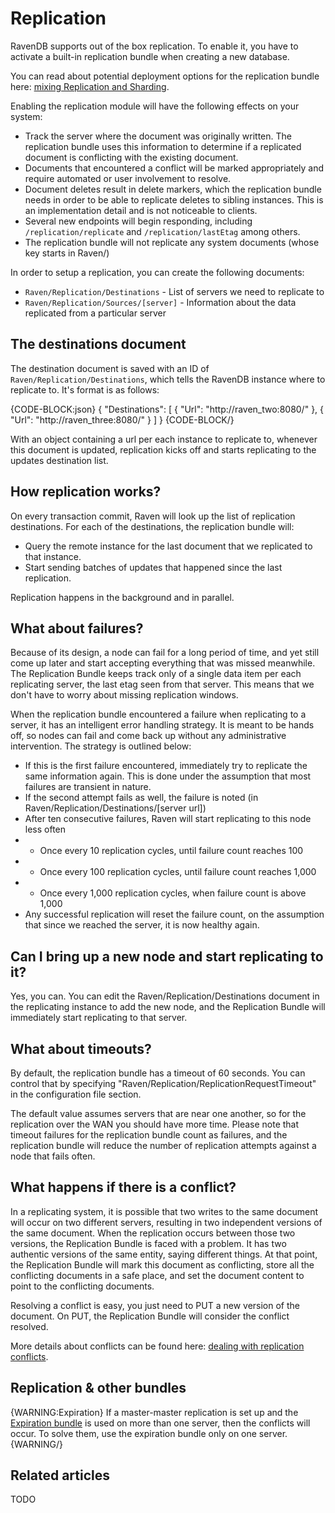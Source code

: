 # Replication

RavenDB supports out of the box replication. To enable it, you have to activate a built-in replication bundle when creating a new database. 

You can read about potential deployment options for the replication bundle here: [mixing Replication and Sharding](../../../server/scaling-out/replication-with-sharding).

Enabling the replication module will have the following effects on your system:

* Track the server where the document was originally written. The replication bundle uses this information to determine if a replicated document is conflicting with the existing document.
* Documents that encountered a conflict will be marked appropriately and require automated or user involvement to resolve.
* Document deletes result in delete markers, which the replication bundle needs in order to be able to replicate deletes to sibling instances. This is an implementation detail and is not noticeable to clients.
* Several new endpoints will begin responding, including `/replication/replicate` and `/replication/lastEtag` among others.
* The replication bundle will not replicate any system documents (whose key starts in Raven/)

In order to setup a replication, you can create the following documents:

* `Raven/Replication/Destinations` - List of servers we need to replicate to
* `Raven/Replication/Sources/[server]` - Information about the data replicated from a particular server

## The destinations document

The destination document is saved with an ID of `Raven/Replication/Destinations`, which tells the RavenDB instance where to replicate to. It's format is as follows:

{CODE-BLOCK:json}
{
    "Destinations": [
		{
			"Url": "http://raven_two:8080/"
		},
		{
			"Url": "http://raven_three:8080/"
		}
    ]
}
{CODE-BLOCK/}

With an object containing a url per each instance to replicate to, whenever this document is updated, replication kicks off and starts replicating to the updates destination list.

## How replication works?

On every transaction commit, Raven will look up the list of replication destinations. For each of the destinations, the replication bundle will:

* Query the remote instance for the last document that we replicated to that instance.
* Start sending batches of updates that happened since the last replication.

Replication happens in the background and in parallel. 

## What about failures?

Because of its design, a node can fail for a long period of time, and yet still come up later and start accepting everything that was missed meanwhile. The Replication Bundle keeps track only of a single data item per each replicating server, the last etag seen from that server. This means that we don't have to worry about missing replication windows.

When the replication bundle encountered a failure when replicating to a server, it has an intelligent error handling strategy. It is meant to be hands off, so nodes can fail and come back up without any administrative intervention. The strategy is outlined below:

* If this is the first failure encountered, immediately try to replicate the same information again. This is done under the assumption that most failures are transient in nature.
* If the second attempt fails as well, the failure is noted (in Raven/Replication/Destinations/[server url])
* After ten consecutive failures, Raven will start replicating to this node less often
* * Once every 10 replication cycles, until failure count reaches 100
* * Once every 100 replication cycles, until failure count reaches 1,000
* * Once every 1,000 replication cycles, when failure count is above 1,000
* Any successful replication will reset the failure count, on the assumption that since we reached the server, it is now healthy again.

## Can I bring up a new node and start replicating to it?
Yes, you can. You can edit the Raven/Replication/Destinations document in the replicating instance to add the new node, and the Replication Bundle will immediately start replicating to that server.

## What about timeouts?
By default, the replication bundle has a timeout of 60 seconds. You can control that by specifying "Raven/Replication/ReplicationRequestTimeout" in the configuration file <appSettings/> section.

The default value assumes servers that are near one another, so for the replication over the WAN you should have more time. Please note that timeout failures for the replication bundle count as failures, and the replication bundle will reduce the number of replication attempts against a node that fails often.

## What happens if there is a conflict?

In a replicating system, it is possible that two writes to the same document will occur on two different servers, resulting in two independent versions of the same document. When the replication occurs between those two versions, the Replication Bundle is faced with a problem. It has two authentic versions of the same entity, saying different things. At that point, the Replication Bundle will mark this document as conflicting, store all the conflicting documents in a safe place, and set the document content to point to the conflicting documents.

Resolving a conflict is easy, you just need to PUT a new version of the document. On PUT, the Replication Bundle will consider the conflict resolved.

More details about conflicts can be found here: [dealing with replication conflicts](../../../server/scaling-out/replication/handling-conflicts).

## Replication & other bundles

{WARNING:Expiration}
If a master-master replication is set up and the [Expiration bundle](../../extending/bundles/expiration) is used on more than one server, then the conflicts will occur. To solve them, use the expiration bundle only on one server.
{WARNING/}

## Related articles

TODO

